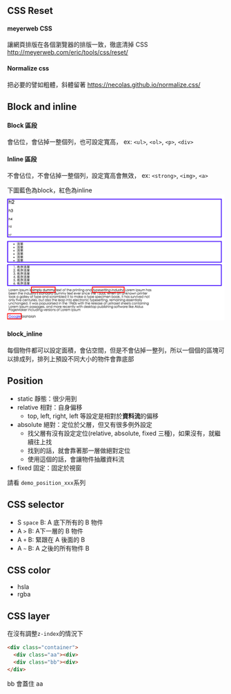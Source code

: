 #
## CSS Reset
#### meyerweb CSS
讓網頁排版在各個瀏覽器的排版一致，徹底清掉 CSS
http://meyerweb.com/eric/tools/css/reset/

#### Normalize css
把必要的譬如粗體，斜體留著
https://necolas.github.io/normalize.css/

## Block and inline
#### Block 區段
會佔位，會佔掉一整個列，也可設定寬高，
ex: `<ul>`, `<ol>`, `<p>`, `<div>`

#### Inline 區段
不會佔位，不會佔掉一整個列，設定寬高會無效，
ex: `<strong>`, `<img>`, `<a>`

下圖藍色為block，紅色為inline
![](block_inline.png)

#### block_inline
每個物件都可以設定面積，會佔空間，但是不會佔掉一整列，所以一個個的區塊可以排成列，排列上預設不同大小的物件會靠底部

## Position
- static 靜態：很少用到
- relative 相對：自身偏移
  - top, left, right, left 等設定是相對於**資料流**的偏移
- absolute 絕對：定位於父層，但又有很多例外設定
  - 找父層有沒有設定定位(relative, absolute, fixed 三種)，如果沒有，就繼續往上找
  - 找到的話，就會靠著那一層做絕對定位
  - 使用這個的話，會讓物件抽離資料流
- fixed 固定：固定於視窗

請看 `demo_position_xxx`系列
## CSS selector
- S `space` B: A 底下所有的 B 物件
- A `>` B: A下一層的 B 物件
- A `+` B: 緊跟在 A 後面的 B
- A `~` B: A 之後的所有物件 B

## CSS color
- hsla
- rgba

## CSS layer
在沒有調整`z-index`的情況下
```html
<div class="container">
  <div class="aa"><div>
  <div class="bb"><div>
</div>
```
bb 會蓋住 aa
